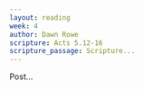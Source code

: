 ```yaml
---
layout: reading
week: 4
author: Dawn Rowe
scripture: Acts 5.12-16
scripture_passage: Scripture...
---
```


Post...

